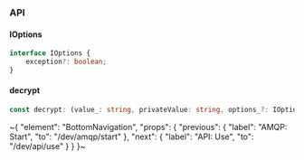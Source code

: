 

### API

#### IOptions

```ts
interface IOptions {
    exception?: boolean;
}
```

#### decrypt

```ts
const decrypt: (value_: string, privateValue: string, options_?: IOptions) => any | undefined | Error;
```

~{
  "element": "BottomNavigation",
  "props": {
    "previous": {
      "label": "AMQP: Start",
      "to": "/dev/amqp/start"
    },
    "next": {
      "label": "API: Use",
      "to": "/dev/api/use"
    }
  }
}~
